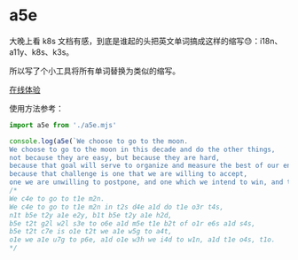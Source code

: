 # a5e

大晚上看 k8s 文档有感，到底是谁起的头把英文单词搞成这样的缩写😓：i18n、a11y、k8s、k3s。

所以写了个小工具将所有单词替换为类似的缩写。

[在线体验](https://flapypan.github.io/a5e/index.html)

使用方法参考：

```javascript
import a5e from './a5e.mjs'

console.log(a5e(`We choose to go to the moon.
We choose to go to the moon in this decade and do the other things,
not because they are easy, but because they are hard,
because that goal will serve to organize and measure the best of our energies and skills,
because that challenge is one that we are willing to accept,
one we are unwilling to postpone, and one which we intend to win, and the others, too. `))
/*
We c4e to go to t1e m2n.
We c4e to go to t1e m2n in t2s d4e a1d do t1e o3r t4s,
n1t b5e t2y a1e e2y, b1t b5e t2y a1e h2d,
b5e t2t g2l w2l s3e to o6e a1d m5e t1e b2t of o1r e6s a1d s4s,
b5e t2t c7e is o1e t2t we a1e w5g to a4t,
o1e we a1e u7g to p6e, a1d o1e w3h we i4d to w1n, a1d t1e o4s, t1o.
*/
```